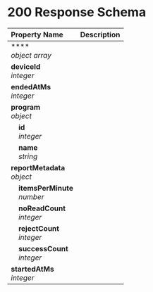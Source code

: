 # 200 Response Schema
| Property Name | Description |
| :------------ | :---------- |
| ****<br/>_object array_ |  |
| **deviceId**<br/>_integer_ |  |
| **endedAtMs**<br/>_integer_ |  |
| **program**<br/>_object_ |  |
| **&nbsp;&nbsp;&nbsp;&nbsp;id**<br/>_&nbsp;&nbsp;&nbsp;&nbsp;integer_ |  |
| **&nbsp;&nbsp;&nbsp;&nbsp;name**<br/>_&nbsp;&nbsp;&nbsp;&nbsp;string_ |  |
| **reportMetadata**<br/>_object_ |  |
| **&nbsp;&nbsp;&nbsp;&nbsp;itemsPerMinute**<br/>_&nbsp;&nbsp;&nbsp;&nbsp;number_ |  |
| **&nbsp;&nbsp;&nbsp;&nbsp;noReadCount**<br/>_&nbsp;&nbsp;&nbsp;&nbsp;integer_ |  |
| **&nbsp;&nbsp;&nbsp;&nbsp;rejectCount**<br/>_&nbsp;&nbsp;&nbsp;&nbsp;integer_ |  |
| **&nbsp;&nbsp;&nbsp;&nbsp;successCount**<br/>_&nbsp;&nbsp;&nbsp;&nbsp;integer_ |  |
| **startedAtMs**<br/>_integer_ |  |
